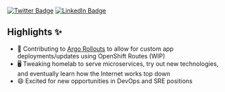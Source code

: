 [![Twitter Badge](https://img.shields.io/badge/Twitter-Profile-informational?style=flat&logo=twitter&logoColor=white&color=1CA2F1)](https://twitter.com/mbhatip)
[![LinkedIn Badge](https://img.shields.io/badge/LinkedIn-Profile-informational?style=flat&logo=linkedin&logoColor=white&color=0D76A8)](https://www.linkedin.com/in/mbhatip/)

## Highlights ✨
- 🦑 Contributing to [Argo Rollouts](https://github.com/argoproj/argo-rollouts/pull/1301) to allow for custom app deployments/updates using OpenShift Routes (WIP)
- 🖥️ Tweaking homelab to serve microservices, try out new technologies, and eventually learn how the Internet works top down
- 😄 Excited for new opportunities in DevOps and SRE positions

<!--
make homelab repo with config files and explanations on tech
add changelogs to both repos
get homer up and running on homelab website
finish PR on argo rollouts 

have repos give real time status of server (hard, lol)
configure olivetin for easy to run commands 
update homer real time with server status

**mbhatip/mbhatip** is a ✨ _special_ ✨ repository because its `README.md` (this file) appears on your GitHub profile.

Here are some ideas to get you started:

- 🔭 I’m currently working on ...
- 🌱 I’m currently learning ...
- 👯 I’m looking to collaborate on ...
- 🤔 I’m looking for help with ...
- 💬 Ask me about ...
- 📫 How to reach me: ...
- 😄 Pronouns: ...
- ⚡ Fun fact: ...
-->
